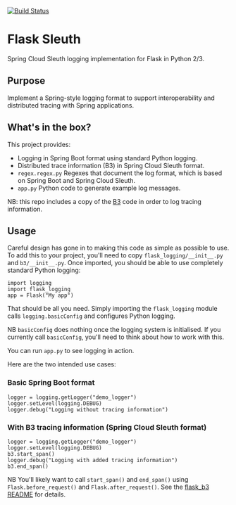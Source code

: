 [![Build Status](https://travis-ci.org/davidcarboni/flask_sleuth.svg?branch=master)](https://travis-ci.org/davidcarboni/flask_sleuth)


# Flask Sleuth

Spring Cloud Sleuth logging implementation for Flask in Python 2/3.

## Purpose

Implement a Spring-style logging format to support interoperability and distributed tracing with Spring applications.

## What's in the box?

This project provides:

 * Logging in Spring Boot format using standard Python logging.
 * Distributed trace information (B3) in Spring Cloud Sleuth format.
 * `regex.regex.py` Regexes that document the log format, which is based on Spring Boot and Spring Cloud Sleuth.
 * `app.py` Python code to generate example log messages.

NB: this repo includes a copy of the [B3](https://github.com/davidcarboni/flask_b3) 
code in order to log tracing information.

## Usage

Careful design has gone in to making this code as simple as possible to use.
To add this to your project, you'll need to copy `flask_logging/__init__.py` and `b3/__init__.py`.
Once imported, you should be able to use completely standard Python logging:

    import logging
    import flask_logging
    app = Flask("My app")

That should be all you need.
Simply importing the `flask_logging` module calls `logging.basicConfig` and configures Python logging. 

NB `basicConfig` does nothing once the logging system is initialised.
If you currently call `basicConfig`, you'll need to think about how to work with this.

You can run `app.py` to see logging in action.

Here are the two intended use cases:

### Basic Spring Boot format

    logger = logging.getLogger("demo_logger")
    logger.setLevel(logging.DEBUG)
    logger.debug("Logging without tracing information")

### With B3 tracing information (Spring Cloud Sleuth format)

    logger = logging.getLogger("demo_logger")
    logger.setLevel(logging.DEBUG)
    b3.start_span()
    logger.debug("Logging with added tracing information")
    b3.end_span()

NB You'll likely want to call `start_span()` and `end_span()`
using `Flask.before_request()` and `Flask.after_request()`.
See the [flask_b3 README](https://github.com/davidcarboni/flask_b3/blob/master/README.md)
for details.
